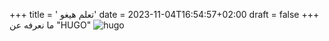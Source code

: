 +++
title = ' تعلم هيغو'
date = 2023-11-04T16:54:57+02:00
draft = false
+++
ما نعرفه عن "HUGO"
![hugo](../img/hugo.jpg)
